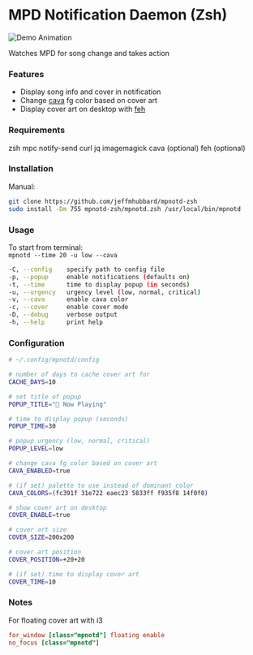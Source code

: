 # MPD Notification Daemon (Zsh)  
  
![Demo Animation](../assets/demo.gif?raw=true)

Watches MPD for song change and takes action
  
### Features
* Display song info and cover in notification
* Change [cava](https://github.com/karlstav/cava) fg color based on cover art
* Display cover art on desktop with [feh](https://feh.finalrewind.org/)
  
### Requirements  
zsh
mpc
notify-send
curl
jq
imagemagick
cava (optional)
feh (optional)
  
### Installation  
Manual:  
```sh
git clone https://github.com/jeffmhubbard/mpnotd-zsh
sudo install -Dm 755 mpnotd-zsh/mpnotd.zsh /usr/local/bin/mpnotd
```
  
### Usage  
To start from terminal:  
  `mpnotd --time 20 -u low --cava`  
  
```sh
-C, --config    specify path to config file
-p, --popup     enable notifications (defaults on)
-t, --time      time to display popup (in seconds)
-u, --urgency   urgency level (low, normal, critical)
-v, --cava      enable cava color
-c, --cover     enable cover mode
-D, --debug     verbose output
-h, --help      print help
```
  
### Configuration  
```sh
# ~/.config/mpnotd/config

# number of days to cache cover art for
CACHE_DAYS=10

# set title of popup
POPUP_TITLE=" Now Playing"

# time to display popup (seconds)
POPUP_TIME=30

# popup urgency (low, normal, critical)
POPUP_LEVEL=low

# change cava fg color based on cover art
CAVA_ENABLED=true

# (if set) palette to use instead of dominant color
CAVA_COLORS=(fc391f 31e722 eaec23 5833ff f935f8 14f0f0)

# show cover art on desktop
COVER_ENABLE=true

# cover art size
COVER_SIZE=200x200

# cover art position
COVER_POSITION=+20+20

# (if set) time to display cover art
COVER_TIME=10
```

### Notes
For floating cover art with i3
```ini
for_window [class="mpnotd"] floating enable
no_focus [class="mpnotd"]
```
